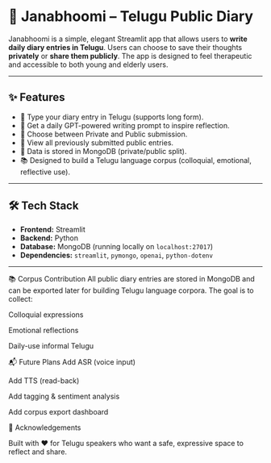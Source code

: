 # 🌱 Janabhoomi – Telugu Public Diary

Janabhoomi is a simple, elegant Streamlit app that allows users to **write daily diary entries in Telugu**. Users can choose to save their thoughts **privately** or **share them publicly**. The app is designed to feel therapeutic and accessible to both young and elderly users.

---

## ✨ Features

- 📝 Type your diary entry in Telugu (supports long form).
- 🧠 Get a daily GPT-powered writing prompt to inspire reflection.
- 🔐 Choose between Private and Public submission.
- 🧾 View all previously submitted public entries.
- 💾 Data is stored in MongoDB (private/public split).
- 📚 Designed to build a Telugu language corpus (colloquial, emotional, reflective use).

---

## 🛠️ Tech Stack

- **Frontend:** Streamlit
- **Backend:** Python
- **Database:** MongoDB (running locally on `localhost:27017`)
- **Dependencies:** `streamlit`, `pymongo`, `openai`, `python-dotenv`

---

📚 Corpus Contribution
All public diary entries are stored in MongoDB and can be exported later for building Telugu language corpora. The goal is to collect:

Colloquial expressions

Emotional reflections

Daily-use informal Telugu

📬 Future Plans
Add ASR (voice input)

Add TTS (read-back)

Add tagging & sentiment analysis

Add corpus export dashboard

🙏 Acknowledgements

Built with ❤️ for Telugu speakers who want a safe, expressive space to reflect and share.
